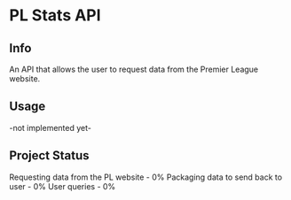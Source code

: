 # PL Stats API

## Info
An API that allows the user to request data from the Premier League website.

## Usage
-not implemented yet-

## Project Status
Requesting data from the PL website - 0%
Packaging data to send back to user - 0%
User queries - 0%
